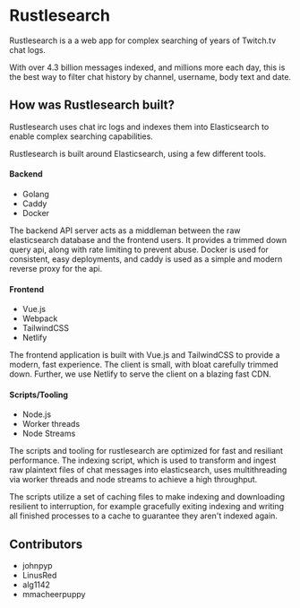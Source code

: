# Rustlesearch

Rustlesearch is a a web app for complex searching of years of Twitch.tv chat logs.

With over 4.3 billion messages indexed, and millions more each day, this is the best way to filter chat history by channel, username, body text and date.

## How was Rustlesearch built?

Rustlesearch uses chat irc logs and indexes them into Elasticsearch to enable complex searching capabilities.

Rustlesearch is built around Elasticsearch, using a few different tools.

#### Backend

- Golang
- Caddy
- Docker

The backend API server acts as a middleman between the raw elasticsearch database and the frontend users. It provides a trimmed down query api, along with rate limiting to prevent abuse. Docker is used for consistent, easy deployments, and caddy is used as a simple and modern reverse proxy for the api.

#### Frontend

- Vue.js
- Webpack
- TailwindCSS
- Netlify

The frontend application is built with Vue.js and TailwindCSS to provide a modern, fast experience. The client is small, with bloat carefully trimmed down. Further, we use Netlify to serve the client on a blazing fast CDN.

#### Scripts/Tooling

- Node.js
- Worker threads
- Node Streams

The scripts and tooling for rustlesearch are optimized for fast and resiliant performance. The indexing script, which is used to transform and ingest raw plaintext files of chat messages into elasticsearch, uses multithreading via worker threads and node streams to achieve a high throughput.

The scripts utilize a set of caching files to make indexing and downloading resilient to interruption, for example gracefully exiting indexing and writing all finished processes to a cache to guarantee they aren't indexed again.

## Contributors
- johnpyp
- LinusRed
- alg1142
- mmacheerpuppy
